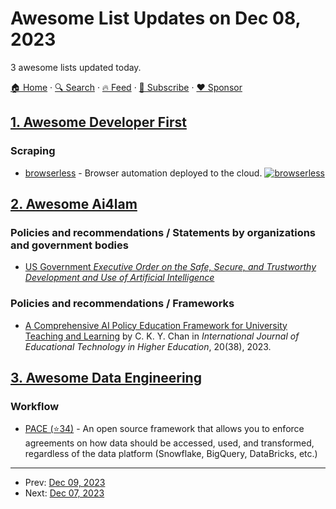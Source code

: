 # Awesome List Updates on Dec 08, 2023

3 awesome lists updated today.

[🏠 Home](/README.md) · [🔍 Search](https://www.trackawesomelist.com/search/) · [🔥 Feed](https://www.trackawesomelist.com/rss.xml) · [📮 Subscribe](https://trackawesomelist.us17.list-manage.com/subscribe?u=d2f0117aa829c83a63ec63c2f&id=36a103854c) · [❤️  Sponsor](https://github.com/sponsors/theowenyoung)



## [1. Awesome Developer First](/content/agamm/awesome-developer-first/README.md)

### Scraping

*   [browserless](https://browserless.io) - Browser automation deployed to the cloud. [![browserless](https://img.shields.io/github/stars/browserless/browserless?style=flat-square\&logo=github\&labelColor=%230D1117\&color=%23161B22)](https://github.com/browserless/browserless)

## [2. Awesome Ai4lam](/content/AI4LAM/awesome-ai4lam/README.md)

### Policies and recommendations / Statements by organizations and government bodies

*   [US Government *Executive Order on the Safe, Secure, and Trustworthy Development and Use of Artificial Intelligence*](https://www.whitehouse.gov/briefing-room/presidential-actions/2023/10/30/executive-order-on-the-safe-secure-and-trustworthy-development-and-use-of-artificial-intelligence/)

### Policies and recommendations / Frameworks

*   [A Comprehensive AI Policy Education Framework for University Teaching and Learning](https://educationaltechnologyjournal.springeropen.com/articles/10.1186/s41239-023-00408-3) by C. K. Y. Chan in *International Journal of Educational Technology in Higher Education*, 20(38), 2023.

## [3. Awesome Data Engineering](/content/igorbarinov/awesome-data-engineering/README.md)

### Workflow

*   [PACE (⭐34)](https://github.com/getstrm/pace) - An open source framework that allows you to enforce agreements on how data should be accessed, used, and transformed, regardless of the data platform (Snowflake, BigQuery, DataBricks, etc.)

---

- Prev: [Dec 09, 2023](/content/2023/12/09/README.md)
- Next: [Dec 07, 2023](/content/2023/12/07/README.md)